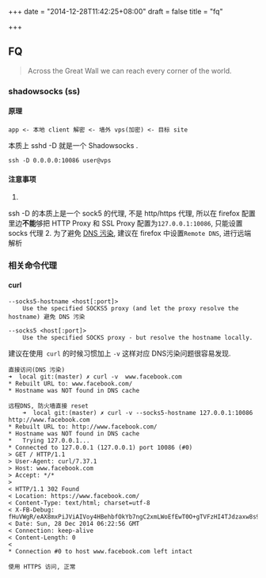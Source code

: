 +++
date = "2014-12-28T11:42:25+08:00"
draft = false
title = "fq"

+++

## FQ
> Across the Great Wall we can reach every corner of the world.  


### shadowsocks (ss)
#### 原理
	app <- 本地 client 解密 <- 墙外 vps(加密) <- 目标 site  
本质上 sshd -D 就是一个 Shadowsocks . 

	ssh -D 0.0.0.0:10086 user@vps
	
#### 注意事项

1. 
ssh -D 的本质上是一个 sock5 的代理, 不是 http/https 代理, 所以在 firefox 配置里边**不能**够把 HTTP Proxy 和 SSL Proxy 配置为`127.0.0.1:10086`, 只能设置socks 代理
2. 为了避免 [DNS 污染](http://en.wikipedia.org/wiki/DNS_spoofing), 建议在 firefox 中设置`Remote DNS`, 进行远端解析

### 相关命令代理
#### curl

	--socks5-hostname <host[:port]> 
		Use the specified SOCKS5 proxy (and let the proxy resolve the hostname) 避免 DNS 污染
	
	--socks5 <host[:port]>
		Use the specified SOCKS proxy - but resolve the hostname locally. 
		
建议在使用` curl` 的时候习惯加上 `-v` 这样对应 DNS污染问题很容易发现.  

	直接访问(DNS 污染) 
	➜  local git:(master) ✗ curl -v  www.facebook.com
	* Rebuilt URL to: www.facebook.com/
	* Hostname was NOT found in DNS cache
	
	远程DNS, 防火墙直接 reset
		➜  local git:(master) ✗ curl -v --socks5-hostname 127.0.0.1:10086 http://www.facebook.com
	* Rebuilt URL to: http://www.facebook.com/
	* Hostname was NOT found in DNS cache
	*   Trying 127.0.0.1...
	* Connected to 127.0.0.1 (127.0.0.1) port 10086 (#0)
	> GET / HTTP/1.1
	> User-Agent: curl/7.37.1
	> Host: www.facebook.com
	> Accept: */*
	>
	< HTTP/1.1 302 Found
	< Location: https://www.facebook.com/
	< Content-Type: text/html; charset=utf-8
	< X-FB-Debug: fHuVWgR/eAX8mxPiJViAIVoy4HBehbfOkYb7ngC2xmLWoEfEwT0O+gTVFzHI4TJdzaxw8s9IGn4fzKDFN5GtmA==
	< Date: Sun, 28 Dec 2014 06:22:56 GMT
	< Connection: keep-alive
	< Content-Length: 0
	<
	* Connection #0 to host www.facebook.com left intact

	使用 HTTPS 访问, 正常
	



